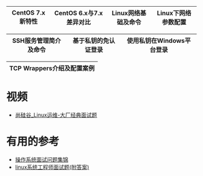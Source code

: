 CentOS 7.x新特性|CentOS 6.x与7.x差异对比|Linux网络基础及命令|Linux下网络参数配置|
---|---|---|---|

SSH服务管理简介及命令|基于私钥的免认证登录|使用私钥在Windows平台登录|
---|----|---|

TCP Wrappers介绍及配置案例|
----|








# 视频

* [尚硅谷_Linux运维-大厂经典面试题](https://www.bilibili.com/video/av71990473?from=search&seid=13669518928593212619)

# 有用的参考

* [操作系统面试问题集锦](https://blog.csdn.net/justloveyou_/article/details/78304294)
* [linux系统工程师面试题(附答案)](https://blog.csdn.net/ppiao1970hank/article/details/5569160)
